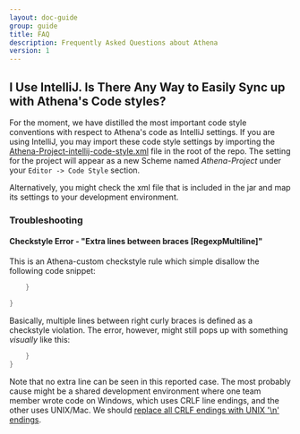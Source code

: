 ```yaml
---
layout: doc-guide
group: guide
title: FAQ
description: Frequently Asked Questions about Athena
version: 1
---
```


I Use IntelliJ. Is There Any Way to Easily Sync up with Athena's Code styles?
-----------------------------------------------------------------------------

For the moment, we have distilled the most important code style conventions with respect to Athena's code as IntelliJ
settings. If you are using IntelliJ, you may import these code style settings by importing the
[Athena-Project-intellij-code-style.xml](https://github.com/QubitPi/athena/blob/master/Athena-Project-intellij-code-style.xml)
file in the root of the repo. The setting for the project will appear as a new Scheme named *Athena-Project* under your
`Editor -> Code Style` section.

Alternatively, you might check the xml file that is included in the jar and map its settings to your development
environment.

### Troubleshooting

#### Checkstyle Error - "Extra lines between braces [RegexpMultiline]"

This is an Athena-custom checkstyle rule which simple disallow the following code snippet:

```java
    }

}
```

Basically, multiple lines between right curly braces is defined as a checkstyle violation. The error, however, might
still pops up with something _visually_ like this:

```java
    }
}
```

Note that no extra line can be seen in this reported case. The most probably cause might be a shared development
environment where one team member wrote code on Windows, which uses CRLF line endings, and the other uses UNIX/Mac.
We should [replace all CRLF endings with UNIX '\n' endings](https://stackoverflow.com/a/50765523/14312712).
